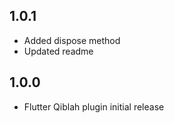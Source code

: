 ## 1.0.1

* Added dispose method
* Updated readme

## 1.0.0

* Flutter Qiblah plugin initial release
